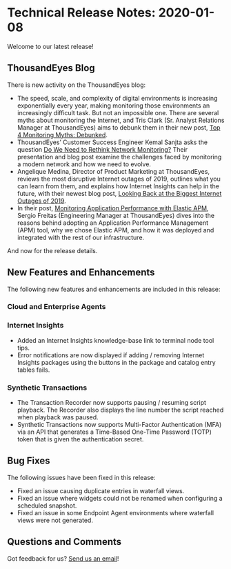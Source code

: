 # Technical Release Notes: 2020-01-08

Welcome to our latest release!

## ThousandEyes Blog

 There is new activity on the ThousandEyes blog:

* The speed, scale, and complexity of digital environments is increasing exponentially every year, making monitoring those environments an increasingly difficult task. But not an impossible one. There are several myths about monitoring the Internet, and Tris Clark \(Sr. Analyst Relations Manager at ThousandEyes\) aims to debunk them in their new post, [Top 4 Monitoring Myths: Debunked](https://blog.thousandeyes.com/top-4-monitoring-myths-debunked/).
* ThousandEyes’ Customer Success Engineer Kemal Sanjta asks the question [Do We Need to Rethink Network Monitoring?](https://blog.thousandeyes.com/do-we-need-to-rethink-network-monitoring/) Their presentation and blog post examine the challenges faced by monitoring a modern network and how we need to evolve.
* Angelique Medina, Director of Product Marketing at ThousandEyes, reviews the most disruptive Internet outages of 2019, outlines what you can learn from them, and explains how Internet Insights can help in the future, with their newest blog post, [Looking Back at the Biggest Internet Outages of 2019](https://blog.thousandeyes.com/looking-back-biggest-internet-outages-2019/).
* In their post, [Monitoring Application Performance with Elastic APM](https://blog.thousandeyes.com/monitoring-application-performance-elastic-apm/), Sergio Freitas \(Engineering Manager at ThousandEyes\) dives into the reasons behind adopting an Application Performance Management \(APM\) tool, why we chose Elastic APM, and how it was deployed and integrated with the rest of our infrastructure.

And now for the release details.

## New Features and Enhancements

 The following new features and enhancements are included in this release:

### Cloud and Enterprise Agents

### Internet Insights

* Added an Internet Insights knowledge-base link to terminal node tool tips.
* Error notifications are now displayed if adding / removing Internet Insights packages using the buttons in the package and catalog entry tables fails.

### Synthetic Transactions

* The Transaction Recorder now supports pausing / resuming script playback. The Recorder also displays the line number the script reached when playback was paused.
* Synthetic Transactions now supports Multi-Factor Authentication \(MFA\) via an API that generates a Time-Based One-Time Password \(TOTP\) token that is given the authentication secret.

## Bug Fixes

 The following issues have been fixed in this release:

* Fixed an issue causing duplicate entries in waterfall views.
* Fixed an issue where widgets could not be renamed when configuring a scheduled snapshot.
* Fixed an issue in some Endpoint Agent environments where waterfall views were not generated.

## Questions and Comments

Got feedback for us? [Send us an email](mailto:support@thousandeyes.com?subject=2020-01-08+Release+Update)!

